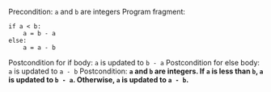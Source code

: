 Precondition: `a` and `b` are integers
Program fragment:
```
if a < b:
    a = b - a
else:
    a = a - b

```
Postcondition for if body: `a` is updated to `b - a`
Postcondition for else body: `a` is updated to `a - b`
Postcondition: **`a` and `b` are integers. If `a` is less than `b`, `a` is updated to `b - a`. Otherwise, `a` is updated to `a - b`.**